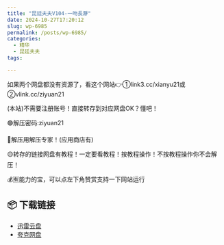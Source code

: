 ```yaml
---
title: "昆廷夫夫V104-一吻長瀞"
date: 2024-10-27T17:20:12
slug: wp-6985
permalink: /posts/wp-6985/
categories:
  - 精华
  - 昆廷夫夫
tags:

---
```


如果两个网盘都没有资源了，看这个网站👉①link3.cc/xianyu21或②vlink.cc/ziyuan21

(本站)不需要注册账号！直接转存到对应网盘OK？懂吧！

🟢解压密码:ziyuan21

🔵解压用解压专家！(应用商店有)

🟡转存的链接网盘有教程！一定要看教程！按教程操作！不按教程操作你不会解压！

💰🈶能力的宝，可以点左下角赞赏支持一下网站运行

## 📦 下载链接
- [迅雷云盘](https://blziyuan21.com/pay-download/6985?key=a3fb803d18&down_id=0)
- [夸克网盘](https://blziyuan21.com/pay-download/6985?key=a3fb803d18&down_id=1)

